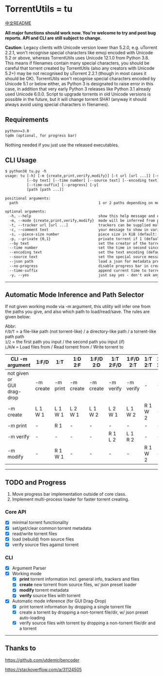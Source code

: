 # TorrentUtils = tu

[中文README](README.CN.md)

**All major functions should work now. You're welcome to try and post bug reports. API and CLI are still subject to change.**

**Caution**: Legacy clients with Unicode version lower than 5.2.0, e.g. uTorrent 2.2.1, won't recognise special characters like emoji encoded with Unicode 5.2 or above, whereas TorrentUtils uses Unicode 12.1.0 from Python 3.8. This means if filenames contain many special characters, you should be careful that torrent created by TorrentUtils (also any creators with Unicode 5.2+) may be not recognised by uTorrent 2.2.1 (though in most cases it should be OK). TorrentUtils won't recognise special characters encoded by Unicode 5.1 or below either, as Python 3 is designated to raise error in this case, in addition that very early Python 3 releases like Python 3.1 already used Unicode 6.0.0. Script to upgrade torrents in old Unicode versions is possible in the future, but it will change torrent SHA1 (anyway it should always avoid using special characters in filenames).

## Requirements

```txt
python>=3.8
tqdm (optional, for progress bar)
```

Nothing needed if you just use the released executables.

## CLI Usage

```txt
$ python38 tu.py -h
usage: tu [-h] [-m {create,print,verify,modify}] [-t url [url ...]] [-s number] [-c text] [-p {0,1}]
          [--by text] [--time number] [--source text] [--encoding text] [--json path]
          [--time-suffix] [--progress] [-y]
          [path [path ...]]

positional arguments:
  path                                     1 or 2 paths depending on mode

optional arguments:
  -h, --help                               show this help message and exit
  -m, --mode {create,print,verify,modify}  mode will be inferred from paths if not specified
  -t, --tracker url [url ...]              trackers can be supplied multiple times
  -c, --comment text                       your message to show in various clients
  -s, --piece-size number                  piece size in KiB (default: 4096)
  -p, --private {0,1}                      private torrent if 1 (default: 0)
  --by text                                set the creator of the torrent (default: TorrentUtils)
  --time number                            set the time in second since 19700101 (default: now)
  --encoding text                          set the text encoding (default&recommended: UTF-8)
  --source text                            set the special source message (will change hash)
  --json path                              load a json for metadata preset in creating torrent
  --no-progress                            disable progress bar in creating torrent
  --time-suffix                            append current time to torrent filename
  -y, --yes                                just say yes - don't ask any question
```

---

## Automatic Mode Inference and Path Selector

If not given working mode via -m argument, this utility will infer one from the paths you give, and also which path to load/read/save. The rules are given below:

Abbr: \
`F`/`D`/`T` = a file-like path (not torrent-like) / a directory-like path / a torrent-like path path \
`1`/`2` = the first path you input / the second path you input (if) \
`L`/`R`/`W` = Load files from / Read torrent from / Write torrent to

| CLI -m argument                | 1:F/D      | 1:T        | 1:D<br>2:F | 1:F/D<br>2:D | 1:T<br>2:F/D | 1:F/D<br>2:T | 1:T<br>2:T | 1:F<br>2:F |
| ------------------------------ | ---------- | ---------- | ---------- | ------------ | ------------ | ------------ | ---------- | ---------- |
| not given or<br> GUI drag-drop | -m create  | -m print   | -m create  | -m create    | -m verify    | -m verify    | -          | -          |
| -m create                      | L 1<br>W 1 | L 1<br>W 1 | L 2<br>W 1 | L 1<br>W 2   | L 2<br>W 1   | L 1<br>W 2   | R 1<br>W 2 | -          |
| -m print                       | -          | R 1        | -          | -            | -            | -            | -          | -          |
| -m verify                      | -          | -          | -          | -            | R 1<br>L 2   | L 1<br>R 2   | -          | -          |
| -m modify                      | -          | R 1<br>W 1 | -          | -            | -            | -            | R 1<br>W 2 | -          |

---

## TODO and Progress

1. Move progress bar implementation outside of core class.
2. Implement multi-process loader for faster torrent creating.

### Core API

- [x] minimal torrent functionality
- [x] set/get/clear common torrent metadata
- [x] read/write torrent files
- [x] load (rebuild) from source files
- [x] verify source files against torrent

### CLI

- [x] Argument Parser
- [x] Working mode
  - [x] **print** torrent information incl. general info, trackers and files
  - [x] **create** new torrent from source files, w/ json preset loader
  - [x] **modify** torrent metadata
  - [x] **verify** source files with torrent
- [x] Automatic mode inference (for GUI Drag-Drop)
  - [x] print torrent information by dropping a single torrent file
  - [x] create a torrent by dropping a non-torrent file/dir, w/ json preset auto-loading
  - [x] verify source files with torrent by dropping a non-torrent file/dir and a torrent

---

## Thanks to

<https://github.com/utdemir/bencoder>

<https://stackoverflow.com/a/31124505>
